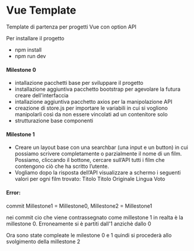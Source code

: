 # Vue Template

Template di partenza per progetti Vue con option API

Per installare il progetto

- npm install
- npm run dev

#### Milestone 0

- intallazione pacchetti base per sviluppare il progetto
- installazione aggiuntiva pacchetto bootstrap per agevolare la futura creare dell'interfaccia
- intallazione aggiuntiva pacchetto axios per la manipolazione API
- creazione di store.js per importare le variabili in cui si vogliono manipolarli così da non essere vincolati ad un contenitore solo
- strutturazione base componenti

#### Milestone 1

- Creare un layout base con una searchbar (una input e un button) in cui possiamo scrivere completamente o parzialmente il nome di un film. Possiamo, cliccando il  bottone, cercare sull’API tutti i film che contengono ciò che ha scritto l’utente.
- Vogliamo dopo la risposta dell’API visualizzare a schermo i seguenti valori per ogni film trovato: 
Titolo
Titolo Originale
Lingua
Voto

#### Error: 

commit Millestone1 = Millestone0, Millestone2 = Millestone1

nei commit cio che viene contrassegnato come millestone 1 in realta è la millestone 0. Erroneamente si è partiti dall'1 anzichè dallo 0

Ora sono state compleate le milestone 0 e 1 quindi si procederà allo svolgimento della millestone 2